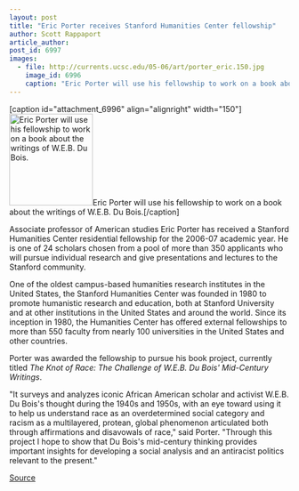 ```yaml
---
layout: post
title: "Eric Porter receives Stanford Humanities Center fellowship"
author: Scott Rappaport
article_author: 
post_id: 6997
images:
  - file: http://currents.ucsc.edu/05-06/art/porter_eric.150.jpg
    image_id: 6996
    caption: "Eric Porter will use his fellowship to work on a book about the writings of W.E.B. Du Bois."
---
```


[caption id="attachment_6996" align="alignright" width="150"]<a href="http://dev-ucsc-news.pantheonsite.io/wp-content/uploads/2006/05/porter_eric.150.jpg"><img class="size-full wp-image-6996" src="http://dev-ucsc-news.pantheonsite.io/wp-content/uploads/2006/05/porter_eric.150.jpg" alt="Eric Porter will use his fellowship to work on a book about the writings of W.E.B. Du Bois." width="150" height="165" /></a>Eric Porter will use his fellowship to work on a book about the writings of W.E.B. Du Bois.[/caption]
<a name="content" id="content"></a>
<p>
  Associate professor of American studies Eric Porter has received a Stanford Humanities Center residential fellowship for the 2006-07 academic year. He is one of 24 scholars chosen from a pool of more than 350 applicants who will pursue individual research and give presentations and lectures to the Stanford community.
</p>
<p>
  One of the oldest campus-based humanities research institutes in the United States, the Stanford Humanities Center was founded in 1980 to promote humanistic research and education, both at Stanford University and at other institutions in the United States and around the world. Since its inception in 1980, the Humanities Center has offered external fellowships to more than 550 faculty from nearly 100 universities in the United States and other countries.
</p>
<p>
  Porter was awarded the fellowship to pursue his book project, currently titled <i>The Knot of Race: The Challenge of W.E.B. Du Bois' Mid-Century Writings</i>.
</p>
<p>
  "It surveys and analyzes iconic African American scholar and activist W.E.B. Du Bois's thought during the 1940s and 1950s, with an eye toward using it to help us understand race as an overdetermined social category and racism as a multilayered, protean, global phenomenon articulated both through affirmations and disavowals of race," said Porter. "Through this project I hope to show that Du Bois's mid-century thinking provides important insights for developing a social analysis and an antiracist politics relevant to the present."
</p>
<p><a href="http://www1.ucsc.edu/currents/05-06/05-08/porter.asp" title="Permalink to porter">Source</a></p>
